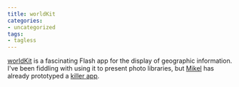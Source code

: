 ```yaml
---
title: worldKit
categories:
- uncategorized
tags:
- tagless
---
```


[worldKit][1] is a fascinating Flash app for the display of geographic information.  I've been fiddling with using it to present photo libraries, but [Mikel][2] has already prototyped a [killer app][3].

   [1]: http://brainoff.com/worldkit/
   [2]: http://radio.weblogs.com/0100875/
   [3]: http://brainoff.com/worldkit/localfeeds/?zip=63108&type=DOQ
